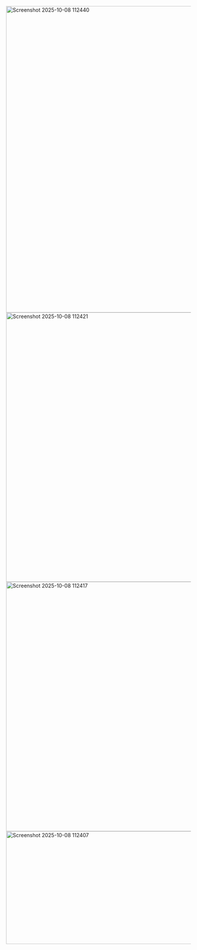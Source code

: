 <img width="998" height="834" alt="Screenshot 2025-10-08 112440" src="https://github.com/user-attachments/assets/4e69ef59-aef2-49bd-82f3-e4f636a0ea1f" />
<img width="631" height="733" alt="Screenshot 2025-10-08 112421" src="https://github.com/user-attachments/assets/a476bc0c-c84d-4123-89d7-cb85aa7f0bf6" />
<img width="674" height="679" alt="Screenshot 2025-10-08 112417" src="https://github.com/user-attachments/assets/03cea6b2-c37c-48e4-8a39-139a0fb940b6" />
<img width="1021" height="307" alt="Screenshot 2025-10-08 112407" src="https://github.com/user-attachments/assets/486cbf5c-b7f5-4eb7-9356-cc95bef5ab80" />
